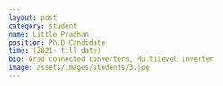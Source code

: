```yaml
---
layout: post
category: student
name: Little Pradhan
position: Ph.D Candidate
time: (2021- till date)
bio: Grid connected converters, Multilevel inverter
image: assets/images/students/3.jpg
---
```


